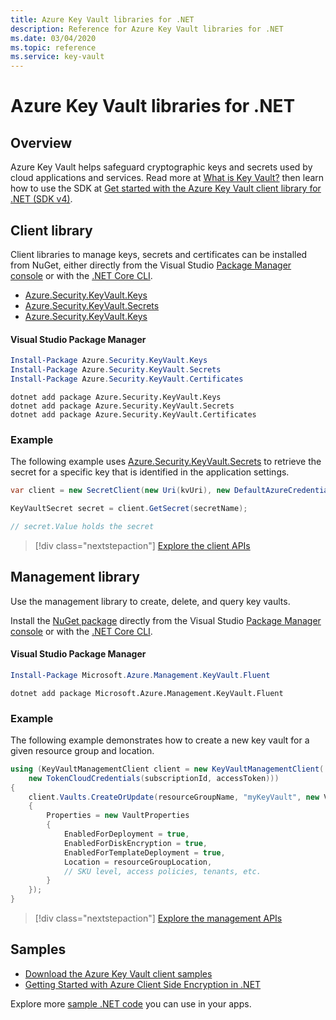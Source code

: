 ```yaml
---
title: Azure Key Vault libraries for .NET
description: Reference for Azure Key Vault libraries for .NET
ms.date: 03/04/2020
ms.topic: reference
ms.service: key-vault
---
```


# Azure Key Vault libraries for .NET

## Overview

Azure Key Vault helps safeguard cryptographic keys and secrets used by cloud applications and services.  Read more at [What is Key Vault?](/azure/key-vault/key-vault-whatis,) then learn how to use the SDK at [Get started with the Azure Key Vault client library for .NET (SDK v4)](/azure/key-vault/quick-create-net).

## Client library

Client libraries to manage keys, secrets and certificates can be installed from NuGet, either directly from the Visual Studio [Package Manager console][PackageManager] or with the [.NET Core CLI][DotNetCLI].
- [Azure.Security.KeyVault.Keys](https://www.nuget.org/packages/Azure.Security.KeyVault.Keys/)
- [Azure.Security.KeyVault.Secrets](https://www.nuget.org/packages/Azure.Security.KeyVault.Secrets/)
- [Azure.Security.KeyVault.Keys](https://www.nuget.org/packages/Azure.Security.KeyVault.Certificates/)

#### Visual Studio Package Manager

```powershell
Install-Package Azure.Security.KeyVault.Keys
Install-Package Azure.Security.KeyVault.Secrets
Install-Package Azure.Security.KeyVault.Certificates
```

```dotnetcli
dotnet add package Azure.Security.KeyVault.Keys
dotnet add package Azure.Security.KeyVault.Secrets
dotnet add package Azure.Security.KeyVault.Certificates
```

### Example

The following example uses [Azure.Security.KeyVault.Secrets](https://www.nuget.org/packages/Azure.Security.KeyVault.Secrets/) to retrieve the secret for a specific key that is identified in the application settings.

```csharp
var client = new SecretClient(new Uri(kvUri), new DefaultAzureCredential());

KeyVaultSecret secret = client.GetSecret(secretName);

// secret.Value holds the secret
```

> [!div class="nextstepaction"]
> [Explore the client APIs](/dotnet/api/overview/azure/keyvault/client)

## Management library

Use the management library to create, delete, and query key vaults.

Install the [NuGet package](https://www.nuget.org/packages/Microsoft.Azure.Management.KeyVault.Fluent) directly from the Visual Studio [Package Manager console][PackageManager] or with the [.NET Core CLI][DotNetCLI].

#### Visual Studio Package Manager

```powershell
Install-Package Microsoft.Azure.Management.KeyVault.Fluent
```

```dotnetcli
dotnet add package Microsoft.Azure.Management.KeyVault.Fluent
```

### Example

The following example demonstrates how to create a new key vault for a given resource group and location.

```csharp
using (KeyVaultManagementClient client = new KeyVaultManagementClient(
    new TokenCloudCredentials(subscriptionId, accessToken)))
{
    client.Vaults.CreateOrUpdate(resourceGroupName, "myKeyVault", new VaultCreateOrUpdateParameters
    {
        Properties = new VaultProperties
        {
            EnabledForDeployment = true,
            EnabledForDiskEncryption = true,
            EnabledForTemplateDeployment = true,
            Location = resourceGroupLocation,
            // SKU level, access policies, tenants, etc.
        }
    });
}
```

> [!div class="nextstepaction"]
> [Explore the management APIs](/dotnet/api/overview/azure/keyvault/management)

## Samples

* [Download the Azure Key Vault client samples](https://www.microsoft.com/download/details.aspx?id=45343)
* [Getting Started with Azure Client Side Encryption in .NET](https://azure.microsoft.com/resources/samples/storage-dotnet-client-side-encryption/)


Explore more [sample .NET code](https://azure.microsoft.com/resources/samples/?platform=dotnet) you can use in your apps.

[PackageManager]: https://docs.microsoft.com/nuget/tools/package-manager-console
[DotNetCLI]: https://docs.microsoft.com/dotnet/core/tools/dotnet-add-package
